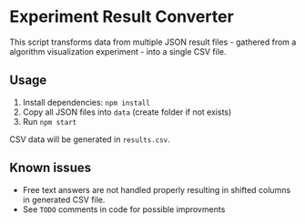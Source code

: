 # Experiment Result Converter

This script transforms data from multiple JSON result files - gathered from a algorithm visualization experiment - into a single CSV file.

## Usage

1. Install dependencies: `npm install`
2. Copy all JSON files into `data` (create folder if not exists)
3. Run `npm start`

CSV data will be generated in `results.csv`.

## Known issues

- Free text answers are not handled properly resulting in shifted columns in generated CSV file.
- See `TODO` comments in code for possible improvments